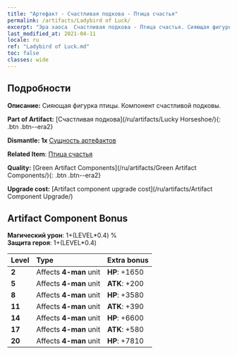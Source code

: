```yaml
---
title: "Артефакт - Счастливая подкова - Птица счастья"
permalink: /artifacts/Ladybird of Luck/
excerpt: "Эра хаоса  Счастливая подкова - Птица счастья. Сияющая фигурка птицы. Компонент счастливой подковы."
last_modified_at: 2021-04-11
locale: ru
ref: "Ladybird of Luck.md"
toc: false
classes: wide
---
```




## Подробности

 **Описание:** Сияющая фигурка птицы. Компонент счастливой подковы.

 **Part of Artifact:** [Счастливая подкова](/ru/artifacts/Lucky Horseshoe/){: .btn .btn--era2}

 **Dismantle: 1x** [Сущность артефактов](/ru/Items/con_905/)

 **Related Item**: [Птица счастья](/ru/Items/art_111/)

 **Quality:** [Green Artifact Components](/ru/artifacts/Green Artifact Components/){: .btn .btn--era2}

 **Upgrade cost:** [Artifact component upgrade cost](/ru/artifacts/Artifact Component Upgrade/)

## Artifact Component Bonus

  **Магический урон**: 1+(LEVEL\*0.4) %<br/>**Защита героя**: 1+(LEVEL\*0.4)

  |  Level  | Type |    Extra bonus  | 
  |:--------|:-----|:----------------| 
  | **2** | Affects **4-man** unit | **HP**: +1650 | 
  | **5** | Affects **4-man** unit | **ATK**: +200 | 
  | **8** | Affects **4-man** unit | **HP**: +3580 | 
  | **11** | Affects **4-man** unit | **ATK**: +390 | 
  | **14** | Affects **4-man** unit | **HP**: +6600 | 
  | **17** | Affects **4-man** unit | **ATK**: +580 | 
  | **20** | Affects **4-man** unit | **HP**: +7810 | 
